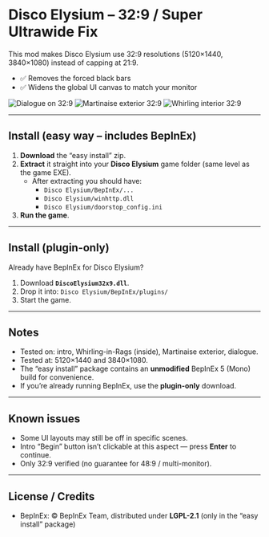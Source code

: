 # Disco Elysium – 32:9 / Super Ultrawide Fix

This mod makes Disco Elysium use 32:9 resolutions (5120×1440, 3840×1080) instead of capping at 21:9.

- ✅ Removes the forced black bars
- ✅ Widens the global UI canvas to match your monitor

![Dialogue on 32:9](screenshots/image1.png)
![Martinaise exterior 32:9](screenshots/image2.png)
![Whirling interior 32:9](screenshots/image3.png)

---

## Install (easy way – includes BepInEx)

1. **Download** the “easy install” zip.
2. **Extract** it straight into your **Disco Elysium** game folder (same level as the game EXE).
   - After extracting you should have:
     - `Disco Elysium/BepInEx/...`
     - `Disco Elysium/winhttp.dll`
     - `Disco Elysium/doorstop_config.ini`
3. **Run the game**.

---

## Install (plugin-only)

Already have BepInEx for Disco Elysium?

1. Download **`DiscoElysium32x9.dll`**.
2. Drop it into: `Disco Elysium/BepInEx/plugins/`
3. Start the game.

---

## Notes

- Tested on: intro, Whirling-in-Rags (inside), Martinaise exterior, dialogue.
- Tested at: 5120×1440 and 3840×1080.
- The “easy install” package contains an **unmodified** BepInEx 5 (Mono) build for convenience.
- If you’re already running BepInEx, use the **plugin-only** download.

---

## Known issues
- Some UI layouts may still be off in specific scenes.
- Intro “Begin” button isn’t clickable at this aspect — press **Enter** to continue.
- Only 32:9 verified (no guarantee for 48:9 / multi-monitor).

---

## License / Credits

- BepInEx: © BepInEx Team, distributed under **LGPL-2.1** (only in the “easy install” package)
